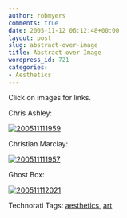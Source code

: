 ```yaml
---
author: robmyers
comments: true
date: 2005-11-12 06:12:48+00:00
layout: post
slug: abstract-over-image
title: Abstract over Image
wordpress_id: 721
categories:
- Aesthetics
---
```


  
Click on images for links.  


  
Chris Ashley:  


  
[![200511111959](/wp-content/200511111959-tm.jpg)](http://www.chrisashley.net/weblog/archives/week_2005_09_18.html#001010)  


  
Christian Marclay:  


  
[![200511111957](/wp-content/200511111957.jpg)](http://www.eyebeam.org/engage/engage.php?page=exhibitions&id=84)  


  
Ghost Box:  


  
[![200511112021](/wp-content/200511112021-tm.jpg)](http://www.ghostbox.co.uk/)  


  


Technorati Tags: [aesthetics](http://www.technorati.com/tag/aesthetics), [art](http://www.technorati.com/tag/art)

  


